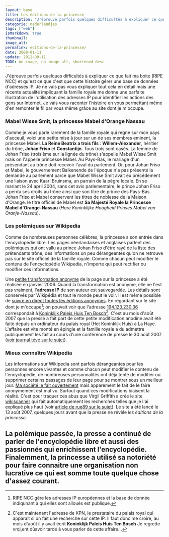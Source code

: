 ```yaml
---
layout: base
title: Les éditions de la princesse
description: "J'éprouve parfois quelques difficultés à expliquer ce que fait ma boite (RIPE NCC) et qu'est ce que c'est que cette histoire gérer une base de données d'ad"
categorie: nederlandjes
tags: ["web"]
isMarkdown: true
thumbnail: 
image_alt: 
permalink: editions-de-la-princesse/
date: 2008-01-11
update: 2012-09-11
TODO: no image, no image alt, shortened desc
---
```


J'éprouve parfois quelques difficultés à expliquer ce que fait ma boite (RIPE NCC) et qu'est ce que c'est que cette histoire gérer une base de données d'adresses IP. Je ne vais pas vous expliquer tout cela en détail mais une récente actualité impliquant la famille royale me donne une parfaite illustration de l'utilisation des adresses IP pour identifier les actions des gens sur Internet. Je vais vous raconter l'histoire en vous permettant même d'en remonter le fil par vous même grâce au site dont je m'occupe.

### Mabel Wisse Smit, la princesse Mabel d'Orange Nassau

Comme je vous parle rarement de la famille royale qui regne sur mon pays d'acceuil, voici une petite mise à jour sur un de ses membres eminent, la princesse Mabel. **La Reine Beatrix a trois fils** : **Willem-Alexander**, héritier du trône, **Johan Friso** et **Constantijn**. Tous trois sont casés. La femme de Johan Friso (troisième sur la lignée du trône) s'appelle Mabel Wisse Smit mais on l'appelle princesse Mabel. Au Pays-Bas, le mariage d'un présendant au trône doit recevoir l'aval du parlement. Or, pour Johan Friso et Mabel, le gouvernement Balkenende de l'époque n'a pas présenté la demande au parlement parce que Mabel Wisse Smit avait eu précédement une liaison avec Kaarl Bruinsma, un parrain de la pègre locale. En se mariant le 24 april 2004, sans cet avis parlementaire, le prince Johan Friso a perdu ses droits au trône ainsi que son titre de prince des Pays-Bas. Johan Friso et Mabel conservent les titres de noblesse de la Maison d'Orange. le titre officiel de Mabel est **Sa Majesté Royale la Princesse Mabel d'Orange-Nassau** (*Hare Koninklijke Hoogheid Prinses Mabel van Oranje-Nassau*).

### Les polémiques sur Wikipedia

Comme de nombreuses personnes célèbres, la princesse a son entrée dans l'encyclopédie libre. Les pages néerlandaises et anglaises parlent des polémiques qui ont vallu au prince Johan Friso d'être rayé de la liste des prétendants trône; des informations un peu dérangeantes qu'on ne retrouve pas sur le site officiel de la famille royale. Comme chacun peut modifier le contenu de l'encyclopédie Wikipedia, n'importe qui peut rectifier ou modifier ces informations. 

Une [petite transformation anonyme](http://en.wikipedia.org/w/index.php?diff=prev&oldid=34354284) de la page sur la princesse a été réalisée en janvier 2006. Quand la transformation est anonyme, elle ne l'est pas vraiment, l'**adresse IP** de son auteur est sauvegardée. Les détails sont conservés par Wikipédia et tout le monde peut le voir. Il est même possible de [suivre en direct toutes les éditions anonymes](http://www.lkozma.net/wpv/index.html). En regardant sur le site dont je m'occupe[^1]; on pouvait voir que l'adresse [194.123.230.36](http://www.ripe.net/fcgi-bin/whois?full_query_string=&searchtext=194.123.230.36) correspondait à [Koninklijk Paleis Huis Ten Bosch](http://wikiscanner.virgil.gr/name2ip.php?orgname=Koninklijk%20Paleis%20Huis%20Ten%20Bosch)[^2]. C'est au mois d'août 2007 que la presse a fait part de cette petite modification anodine avait été faite depuis un ordinateur du palais royal (Het Koninklijk Huis) à La Haye. L'affaire est vite monté en épingle et la famille royale a du admettre publiquement les fait au cours d'une conférence de presse le 30 août 2007 ([voir journal tévé sur le sujet](http://www.youtube.com/watch?v=Hp8ugz5a7sU)).

### Mieux connaître Wikipedia

Les informations sur Wikipedia sont parfois dérangeantes pour les personnes encore vivantes et comme chacun peut modifier le contenu de l'encyclopédie, de nombreuses personnalités ont déjà tenté de modifier ou supprimer certains passages de leur page pour se montrer sous un meilleur jour. [Ma société le fait ouvertement](http://en.wikipedia.org/wiki/Special:Contributions/Ncc_comms) mais apparement le fait de le faire anonymement est mal vu. Surtout quand ces modifications biaisent la réalité. C'est pour traquer ces abus que Virgil Griffith a crée le site [wikiscanner](http://wikiscanner.virgil.gr/) qui fait automatiquement les recherches telles que je l'ai expliqué plus haut (voir [article de rue89 sur le sujet](http://www.rue89.com/2007/08/17/pour-wikipedia-le-wikiscanner-est-un-outil-formidable)). Le site a été lancé le 13 août 2007, quelques jours avant que la presse ne révèle *les éditions de la princesse*.

La polémique passée, la presse a continué de parler de l'encyclopédie libre et aussi des passionnés qui enrichissent l'encyclopédie. Finalemment, la princesse a utilisé sa notoriété pour faire connaitre une organisation non lucrative ce qui est somme toute quelque chose d'assez courant.
---
[^1]: RIPE NCC gère les adresses IP européennes et la base de donnée indiqunant à qui elles sont alloués est publique.
[^2]: C'est maintenant l'adresse de KPN, le prestataire du palais royal qui apparait si on fait une recherche sur cette IP. Il faut donc me croire, au mois d'août il y avait écrit **Koninklijk Paleis Huis Ten Bosch** Je regrette vrqi,ent dùavoir tardé à vous parler de cette affaire...
<!-- post notes:
Wikipedia 
"Le prince Friso et la princesse Mabel ne sont pas les seuls à avoir voulu rafraîchir leur image sur lencyclopédie en ligne Wikipedia", rapporte le Trouw à la une. "Certaines personnes à la Deuxième Chambre semblent ne pas pouvoir résister à la tentation non plus. En tout cas, les ordinateurs de la Deuxième Chambre ont été employés régulièrement pour adapter la description de ses membres. Parfois, la modification apportée est anodine, mais dans dautres cas des passages critiques ont été supprimés à partir du Parlement. La page sur le député D66 Boris van der Ham, par exemple, a connu de nombreuses modifications faites à partir de ce quon appelle ladresse IP de la Deuxième Chambre. Il savère que Van der Ham lui-même en est lauteur, ainsi quil le confirme. Mais il sagit alors dajouts pertinents, daprès moi. Jestime quil faut être très prudent en supprimant des passages critiques. Une fois, jai effacé quelque chose de totalement absurde, mais jai laissé le fait que jaie rompu une promesse électorale."
"Si on laccusait par exemple de comportement dictatorial au sein du groupe parlementaire, il ne leffacerait certainement pas, comme cela sest produit sur la page sur Jan Marijnissen, du SP. Le 14 février, un passage moins positif sur le leader du SP, à propos dune querelle avec son collègue de parti Lazrak, y a été supprimé : Ce député accuse Marijnissen de comportement dictatorial. Et les lecteurs de Wikipedia, brusquement, navaient plus le droit de savoir que le SP, en 2006, a subi une défaite électorale à Oss, lieu de résidence de Marijnissen." 
http://www.ambafrance.nl/article.php?id_article=8838 

http://www.leforum.nl/phpBB/viewtopic.php?p=186079 

http://www.youtube.com/watch?v=Hp8ugz5a7sU 
http://www.rue89.com/2007/08/17/pour-wikipedia-le-wikiscanner-est-un-outil-formidable 
article du monde sur le sujet http://www.mondialisation.ca/index.php?context=va&aid=6565
--->
